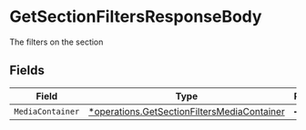 # GetSectionFiltersResponseBody

The filters on the section


## Fields

| Field                                                                                                     | Type                                                                                                      | Required                                                                                                  | Description                                                                                               |
| --------------------------------------------------------------------------------------------------------- | --------------------------------------------------------------------------------------------------------- | --------------------------------------------------------------------------------------------------------- | --------------------------------------------------------------------------------------------------------- |
| `MediaContainer`                                                                                          | [*operations.GetSectionFiltersMediaContainer](../../models/operations/getsectionfiltersmediacontainer.md) | :heavy_minus_sign:                                                                                        | N/A                                                                                                       |